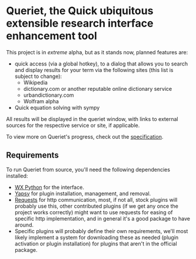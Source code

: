 # Queriet, the Quick ubiquitous extensible research interface enhancement tool
This project is in *extreme* alpha, but as it stands now, planned features are:

* quick access (via a global hotkey), to a dialog that allows you to search and display results for your term via the following sites (this list is subject to change):
  * Wikipedia
  * dictionary.com or another reputable online dictionary service
  * urbandictionary.com
  * Wolfram alpha
* Quick equation solving with sympy

All results will be displayed in the queriet window, with links to external sources for the respective service or site, if applicable.

To view more on Queriet's progress, check out the [specification](/spec.md).

## Requirements

To run Queriet from source, you'll need the following dependencies installed:
* [WX Python](http://wxpython.org/) for the interface.
* [Yapsy](http://yapsy.sourceforge.net/) for plugin installation, management, and removal.
* [Requests](https://github.com/kennethreitz/requests) for http communication, most, if not all, stock plugins will probably use this, other contributed plugins (if we get any once the project works correctly) might want to use requests for easing of specific http implementation, and in general it's a good package to have around.
* Specific plugins will probably define their own requirements, we'll most likely implement a system for downloading these as needed (plugin activation or plugin installation) for plugins that aren't in the official package.
